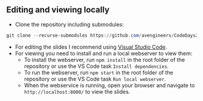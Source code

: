 ## Editing and viewing locally

* Clone the repository including submodules:

```powershell
git clone --recurse-submodules https://github.com/avengineers/CodeDays2024.git
```

* For editing the slides I recommend using [Visual Studio Code](https://code.visualstudio.com/).
* For viewing you need to install and run a local webserver to view them:
  * To install the webserver, run `npm install` in the root folder of the repository or use the VS Code task `Install dependencies`.
  * To run the webserver, run `npm start` in the root folder of the repository or use the VS Code task `Run local webserver`.
  * When the webservice is running, open your browser and navigate to `http://localhost:8000/` to view the slides.

